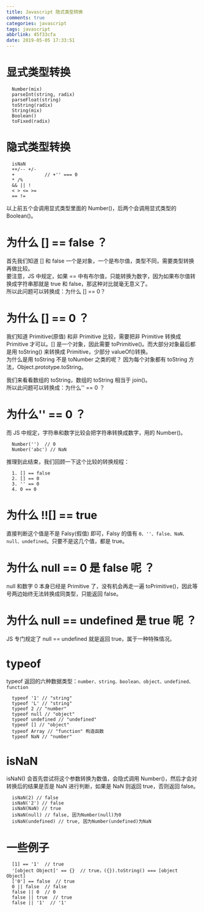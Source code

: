 ```yaml
---
title: Javascript 隐式类型转换
comments: true
categories: javascript
tags: javascript
abbrlink: 45f33cfa
date: 2019-05-05 17:33:51
---
```


# 显式类型转换
```
  Number(mix)
  parseInt(string, radix)
  parseFloat(string)
  toString(radix)
  String(mix)
  Boolean()
  toFixed(radix)
```

# 隐式类型转换
```
  isNaN
  ++/-- +/-
  +           // +'' === 0
  * /%
  && || !
  < > <= >=
  == !=
```
以上前五个会调用显式类型里面的 Number()，后两个会调用显式类型的 Boolean()。

# 为什么 [] == false ？  
首先我们知道 [] 和 false 一个是对象，一个是布尔值，类型不同，需要类型转换再做比较。  
要注意，JS 中规定，如果 == 中有布尔值，只能转换为数字，因为如果布尔值转换成字符串那就是 true 和 false，那这种对比就毫无意义了。  
所以此问题可以转换成：为什么 [] == 0？  

# 为什么 [] == 0 ？
我们知道 Primitive(原值) 和非 Primitive 比较，需要把非 Primitive 转换成 Primitive 才可以。[] 是一个对象，因此需要 toPrimitive()。而大部分对象最后都是用 toString() 来转换成 Primitive，少部分 valueOf()转换。  
为什么是用 toString 不是 toNumber 之类的呢？ 因为每个对象都有 toString 方法，Object.prototype.toString。  

我们来看看数组的 toString，数组的 toString 相当于 join()。  
所以此问题可以转换成：为什么'' == 0 ？

# 为什么'' == 0 ？  
而 JS 中规定，字符串和数字比较会把字符串转换成数字，用的 Number()。  
```
  Number('')  // 0
  Number('abc') // NaN
```
推理到此结束，我们回顾一下这个比较的转换规程：
```
  1. [] == false
  2. [] == 0
  3. '' == 0
  4. 0 == 0
```
# 为什么 !![] == true
直接判断这个值是不是 Falsy(假值) 即可，Falsy 的值有 `0、''、false、NaN、null、undefined`。只要不是这几个值，都是 true。  

# 为什么 null == 0 是 false 呢 ？  
null 和数字 0 本身已经是 Primitive 了，没有机会再走一遍 toPrimitive()，因此等号两边始终无法转换成同类型，只能返回 false。  

# 为什么 null == undefined 是 true 呢 ？  
JS 专门规定了 null == undefined 就是返回 true，属于一种特殊情况。  

# typeof
typeof 返回的六种数据类型：`number、string、boolean、object、undefined、function`
```
  typeof '1' // "string"
  typeof 'L' // "string"
  typeof 2 // "number"
  typeof null // "object"
  typeof undefined // "undefined"
  typeof [] // "object"
  typeof Array // "function" 构造函数
  typeof NaN // "number"
```

# isNaN
isNaN() 会首先尝试将这个参数转换为数值，会隐式调用 Number()，然后才会对转换后的结果是否是 NaN 进行判断，如果是 NaN 则返回 true，否则返回 false。
```
  isNaN(2) // false
  isNaN('2') // false
  isNaN(NaN) // true
  isNaN(null) // false, 因为Number(null)为0
  isNaN(undefined) // true, 因为Number(undefined)为NaN
```

# 一些例子
```
  [1] == '1'  // true
  '[object Object]' == {}  // true，({}).toString() === [object Object]
  ['0'] == false  // true
  0 || false  // false
  false || 0  // 0
  false || true  // true
  false || '1'  // '1'
```
